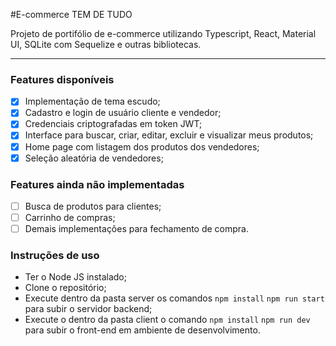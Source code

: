 #E-commerce TEM DE TUDO

Projeto de portifólio de e-commerce utilizando Typescript, React, Material UI, SQLite com Sequelize e outras bibliotecas.

---
### Features disponíveis

- [x] Implementação de tema escudo;
- [x] Cadastro e login de usuário cliente e vendedor;
- [x] Credenciais criptografadas em token JWT;
- [x] Interface para buscar, criar, editar, excluir e visualizar meus produtos;
- [x] Home page com listagem dos produtos dos vendedores;
- [x] Seleção aleatória de vendedores;

### Features ainda não implementadas
- [ ] Busca de produtos para clientes;
- [ ] Carrinho de compras;
- [ ] Demais implementações para fechamento de compra.

### Instruções de uso

  -  Ter o Node JS instalado;
  -  Clone o repositório;
  -  Execute dentro da pasta server os comandos 
      <code>npm install</code> <code>npm run start</code> para subir o servidor backend;
  -  Execute o dentro da pasta client o comando <code>npm install</code> <code>npm run dev</code> para subir o front-end em ambiente de desenvolvimento.
